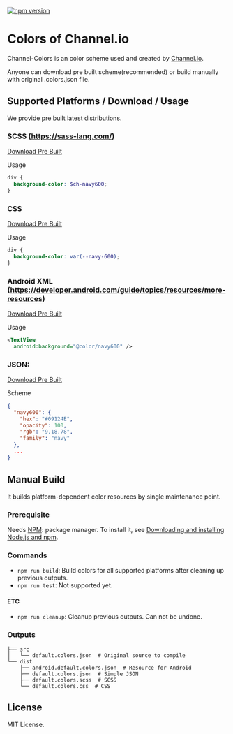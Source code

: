 [![npm version](https://badge.fury.io/js/channel-colors.svg)](https://badge.fury.io/js/channel-colors)

# Colors of Channel.io
Channel-Colors is an color scheme used and created by [Channel.io](https://www.channel.io/).

Anyone can download pre built scheme(recommended) or build manually with original .colors.json file.

## Supported Platforms / Download / Usage
We provide pre built latest distributions.

### SCSS (https://sass-lang.com/)
[Download Pre Built](http://cdn.channel.io/colors/default.colors.scss)

Usage
```scss
div {
  background-color: $ch-navy600;
}
```

### CSS
[Download Pre Built](http://cdn.channel.io/colors/default.colors.css)

Usage
```css
div {
  background-color: var(--navy-600);
}
```

### Android XML (https://developer.android.com/guide/topics/resources/more-resources)
[Download Pre Built](http://cdn.channel.io/colors/android.default.colors.xml)

Usage
```xml
<TextView
  android:background="@color/navy600" />
```

### JSON:
[Download Pre Built](http://cdn.channel.io/colors/default.colors.json)

Scheme
```json
{
  "navy600": {
    "hex": "#09124E",
    "opacity": 100,
    "rgb": "9,18,78",
    "family": "navy"
  },
  ...
}
```

## Manual Build
It builds platform-dependent color resources by single maintenance point.

### Prerequisite
Needs [NPM](https://www.npmjs.com/): package manager.
To install it, see [Downloading and installing Node.js and npm](https://docs.npmjs.com/downloading-and-installing-node-js-and-npm).

### Commands
- `npm run build`: Build colors for all supported platforms after cleaning up previous outputs.
- `npm run test`: Not supported yet.

#### ETC
- `npm run cleanup`: Cleanup previous outputs. Can not be undone.

### Outputs
```
├── src
│   └── default.colors.json  # Original source to compile
└── dist
    ├── android.default.colors.json  # Resource for Android
    ├── default.colors.json  # Simple JSON
    ├── default.colors.scss  # SCSS
    └── default.colors.css  # CSS
```

## License
MIT License.
